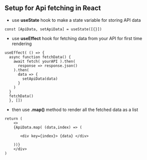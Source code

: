 ## Setup for Api fetching in React

- use **useState** hook to make a state variable for storing API data

```
const [ApiData, setApiData] = useState([{}])
```

- use **useEffect** hook for fetching data from your API for first time rendering


```
useEffect( () => {
  async function fetchData() {
    await fetch( yourAPI ).then(
      response => response.json()
    ).then(
      data => {
        setApiData(data)
      }
    )
  }
  fetchData()
  }, [])

```

- then use **.map()** method to render all the fetched data as a list

```
return (
    <>
    {ApiData.map( (data,index) => (

       <div key={index}> {data} </div>   

    ))}
    </div>
)

```